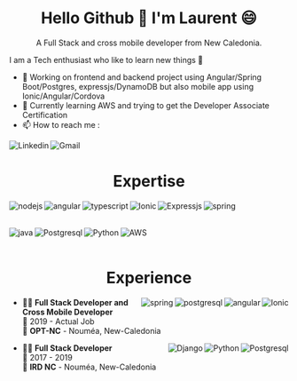 <h1 align='center'>
  Hello Github 👋 I'm Laurent 😄
</h1>

<p align='center'>
  A Full Stack and cross mobile developer from New Caledonia.
</p>

I am a Tech enthusiast who like to learn new things 🌱
- 🔭 Working on frontend and backend project using Angular/Spring Boot/Postgres, expressjs/DynamoDB but also mobile app using Ionic/Angular/Cordova
- 🌱 Currently learning AWS and trying to get the Developer Associate Certification
- 📫 How to reach me :


<a href='https://www.linkedin.com/in/laurent-schaeffer-b1174a173/'>
  <img align="left" alt="Linkedin" src="https://img.shields.io/badge/linkedin-%230077B5.svg?&style=for-the-badge&logo=linkedin&logoColor=white" />
</a>
<a href='mailto:laurent.schaeffer313@gmail.com'>
  <img align="left" alt="Gmail" src="https://img.shields.io/badge/Gmail-D14836?style=for-the-badge&logo=gmail&logoColor=white" />
</a>

<br>

<h1 align="center">
  Expertise
</h1>

<div align="center">

<img align="left" alt="nodejs" src="https://img.shields.io/badge/node.js%20-%2343853D.svg?&style=for-the-badge&logo=node.js&logoColor=white" />
<img align="left" alt="angular" src="https://img.shields.io/badge/angular-%23DD0031.svg?style=for-the-badge&logo=angular" />
<img align="left" alt="typescript" src="https://img.shields.io/badge/TypeScript-007ACC?style=for-the-badge&logo=typescript&logoColor=white" />
<img align="left" alt="Ionic" src="https://img.shields.io/badge/Ionic-3880FF?style=for-the-badge&logo=ionic&logoColor=white" />
<img align="left" alt="Expressjs" src="https://img.shields.io/badge/Express.js-000000?style=for-the-badge&logo=express&logoColor=white" />
<img align="left" alt="spring" src="https://img.shields.io/badge/spring%20-%236DB33F.svg?&style=for-the-badge&logo=spring&logoColor=white" />

<br><br>

<img align="left" alt="java" src="https://img.shields.io/badge/java-red.svg?style=for-the-badge&logo=java&logoColor=white" />
<img align="left" alt="Postgresql" src="https://img.shields.io/badge/PostgreSQL-316192?style=for-the-badge&logo=postgresql&logoColor=white" />
<img align="left" alt="Python" src="https://img.shields.io/badge/python-%233776AB.svg?style=for-the-badge&logo=python&logoColor=%23FFFFFF" />
<img align="left" alt="AWS" src="https://img.shields.io/badge/Amazon%20AWS-%23232F3E?logo=amazon-aws&logoColor=white&style=for-the-badge" />

 </div>
<br><br>

<h1 align='center'>
  Experience
</h1>

<img align="right" alt="Ionic" src="https://img.shields.io/badge/Ionic-3880FF?style=for-the-badge&logo=ionic&logoColor=white" />
<img align="right" alt="angular" src="https://img.shields.io/badge/angular-%23DD0031.svg?style=for-the-badge&logo=angular" />
<img align="right" alt="postgresql" src="https://img.shields.io/badge/PostgreSQL-316192?style=for-the-badge&logo=postgresql&logoColor=white" />
<img align="right" alt="spring" src="https://img.shields.io/badge/spring%20-%236DB33F.svg?&style=for-the-badge&logo=spring&logoColor=white" />

- 👨‍💻 **Full Stack Developer and Cross Mobile Developer**\
📆 2019 - Actual Job\
📍 **OPT-NC** - Nouméa, New-Caledonia

<img align="right" alt="Postgresql" src="https://img.shields.io/badge/PostgreSQL-316192?style=for-the-badge&logo=postgresql&logoColor=white" />
<img align="right" alt="Python" src="https://img.shields.io/badge/python-%233776AB.svg?style=for-the-badge&logo=python&logoColor=%23FFFFFF" />
<img align="right" alt="Django" src="https://img.shields.io/badge/Django-092E20?style=for-the-badge&logo=django&logoColor=green" />

- 👨‍💻 **Full Stack Developer**\
📆 2017 - 2019\
📍 **IRD NC** - Nouméa, New-Caledonia

<!--
**Morteum/morteum** is a ✨ _special_ ✨ repository because its `README.md` (this file) appears on your GitHub profile.

Here are some ideas to get you started:

- 🔭 I’m currently working on ...
- 🌱 I’m currently learning ...
- 👯 I’m looking to collaborate on ...
- 🤔 I’m looking for help with ...
- 💬 Ask me about ...
- 📫 How to reach me: ...
- 😄 Pronouns: ...
- ⚡ Fun fact: ...
-->
